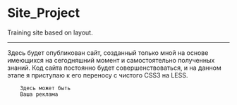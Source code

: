 # Site_Project
Training site based on layout.
____

Здесь будет опубликован сайт, созданный только мной на основе имеющихся на сегодняшний момент и самостоятельно полученных знаний. Код сайта постоянно будет совершенствоваться, и на данном этапе я приступаю к его переносу с чистого CSS3 на LESS.

```
    Здесь может быть
    Ваша реклама
```
